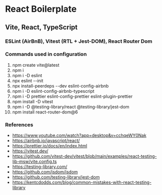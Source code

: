 # React Boilerplate
## Vite, React, TypeScript
### ESLint (AirBnB), Vitest (RTL + Jest-DOM), React Router Dom

### Commands used in configuration

1. npm create vite@latest
2. npm i
3. npm i -D eslint
4. npx eslint --init
5. npx install-peerdeps --dev eslint-config-airbnb
6. npm i -D eslint-config-airbnb-typescript
7. npm i -D prettier eslint-config-prettier eslint-plugin-prettier
8. npm install -D vitest
9. npm i -D @testing-library/react @testing-library/jest-dom
10. npm install react-router-dom@6


### References

- https://www.youtube.com/watch?app=desktop&v=cchqeWY0Nak
- https://airbnb.io/javascript/react/
- https://prettier.io/docs/en/index.html
- https://vitest.dev/
- https://github.com/vitest-dev/vitest/blob/main/examples/react-testing-lib-msw/vite.config.ts
- https://testing-library.com/
- https://github.com/jsdom/jsdom
- https://github.com/testing-library/jest-dom
- https://kentcdodds.com/blog/common-mistakes-with-react-testing-library

